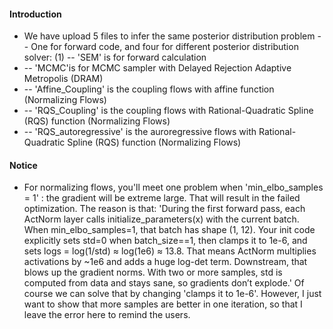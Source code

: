#### Introduction
* We have upload 5 files to infer the same posterior distribution problem -- One for forward code, and four for different posterior distribution solver:
(1) -- 'SEM' is for forward calculation 
* -- 'MCMC'is for MCMC sampler with  Delayed Rejection Adaptive Metropolis (DRAM)  
* -- 'Affine_Coupling' is the coupling flows with affine function (Normalizing Flows)
* -- 'RQS_Coupling' is the coupling flows with Rational-Quadratic Spline (RQS) function (Normalizing Flows)
* -- 'RQS_autoregressive' is the auroregressive flows with Rational-Quadratic Spline (RQS) function (Normalizing Flows)

#### Notice
* For normalizing flows, you'll meet one problem when 'min_elbo_samples = 1' : the gradient will be extreme large. That will result in the failed optimization.
The reason is that:
'During the first forward pass, each ActNorm layer calls initialize_parameters(x) with the current batch. When min_elbo_samples=1, that batch has shape (1, 12).
Your init code explicitly sets std=0 when batch_size==1, then clamps it to 1e-6, and sets logs = log(1/std) ≈ log(1e6) ≈ 13.8. That means ActNorm multiplies activations by ~1e6 and adds a huge log-det term.
Downstream, that blows up the gradient norms. With two or more samples, std is computed from data and stays sane, so gradients don’t explode.'
Of course we can solve that by changing 'clamps it to 1e-6'. However, I just want to show that more samples are better in one iteration, so that I leave the error here to remind the users.
     
